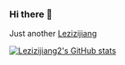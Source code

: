### Hi there 👋
Just another [Lezizijiang](https://github.com/lezizijiang)
<!--
**lezizijiang2/lezizijiang2** is a ✨ _special_ ✨ repository because its `README.md` (this file) appears on your GitHub profile.

Here are some ideas to get you started:

- 🔭 I’m currently working on ...
- 🌱 I’m currently learning ...
- 👯 I’m looking to collaborate on ...
- 🤔 I’m looking for help with ...
- 💬 Ask me about ...
- 📫 How to reach me: ...
- 😄 Pronouns: ...
- ⚡ Fun fact: ...
-->
[![Lezizijiang2's GitHub stats](https://github-readme-stats.vercel.app/api?username=lezizijiang2)](https://github.com/anuraghazra/github-readme-stats)

